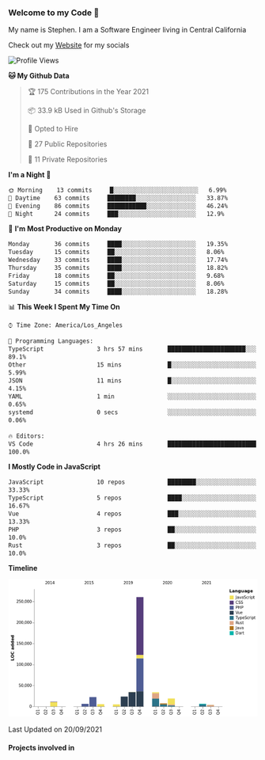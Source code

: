 ### Welcome to my Code 👋

My name is Stephen. I am a Software Engineer living in Central California

Check out my [Website](https://snipey.dev) for my socials

<!--START_SECTION:waka-->
![Profile Views](http://img.shields.io/badge/Profile%20Views-0-blue)

**🐱 My Github Data** 

> 🏆 175 Contributions in the Year 2021
 > 
> 📦 33.9 kB Used in Github's Storage 
 > 
> 💼 Opted to Hire
 > 
> 📜 27 Public Repositories 
 > 
> 🔑 11 Private Repositories  
 > 
**I'm a Night 🦉** 

```text
🌞 Morning    13 commits     █░░░░░░░░░░░░░░░░░░░░░░░░   6.99% 
🌆 Daytime    63 commits     ████████░░░░░░░░░░░░░░░░░   33.87% 
🌃 Evening    86 commits     ███████████░░░░░░░░░░░░░░   46.24% 
🌙 Night      24 commits     ███░░░░░░░░░░░░░░░░░░░░░░   12.9%

```
📅 **I'm Most Productive on Monday** 

```text
Monday       36 commits     ████░░░░░░░░░░░░░░░░░░░░░   19.35% 
Tuesday      15 commits     ██░░░░░░░░░░░░░░░░░░░░░░░   8.06% 
Wednesday    33 commits     ████░░░░░░░░░░░░░░░░░░░░░   17.74% 
Thursday     35 commits     ████░░░░░░░░░░░░░░░░░░░░░   18.82% 
Friday       18 commits     ██░░░░░░░░░░░░░░░░░░░░░░░   9.68% 
Saturday     15 commits     ██░░░░░░░░░░░░░░░░░░░░░░░   8.06% 
Sunday       34 commits     ████░░░░░░░░░░░░░░░░░░░░░   18.28%

```


📊 **This Week I Spent My Time On** 

```text
⌚︎ Time Zone: America/Los_Angeles

💬 Programming Languages: 
TypeScript               3 hrs 57 mins       ██████████████████████░░░   89.1% 
Other                    15 mins             █░░░░░░░░░░░░░░░░░░░░░░░░   5.99% 
JSON                     11 mins             █░░░░░░░░░░░░░░░░░░░░░░░░   4.15% 
YAML                     1 min               ░░░░░░░░░░░░░░░░░░░░░░░░░   0.65% 
systemd                  0 secs              ░░░░░░░░░░░░░░░░░░░░░░░░░   0.06%

🔥 Editors: 
VS Code                  4 hrs 26 mins       █████████████████████████   100.0%

```

**I Mostly Code in JavaScript** 

```text
JavaScript               10 repos            ████████░░░░░░░░░░░░░░░░░   33.33% 
TypeScript               5 repos             ████░░░░░░░░░░░░░░░░░░░░░   16.67% 
Vue                      4 repos             ███░░░░░░░░░░░░░░░░░░░░░░   13.33% 
PHP                      3 repos             ██░░░░░░░░░░░░░░░░░░░░░░░   10.0% 
Rust                     3 repos             ██░░░░░░░░░░░░░░░░░░░░░░░   10.0%

```


**Timeline**

![Chart not found](https://raw.githubusercontent.com/Snipey/Snipey/master/charts/bar_graph.png) 


 Last Updated on 20/09/2021
<!--END_SECTION:waka-->

#### Projects involved in
